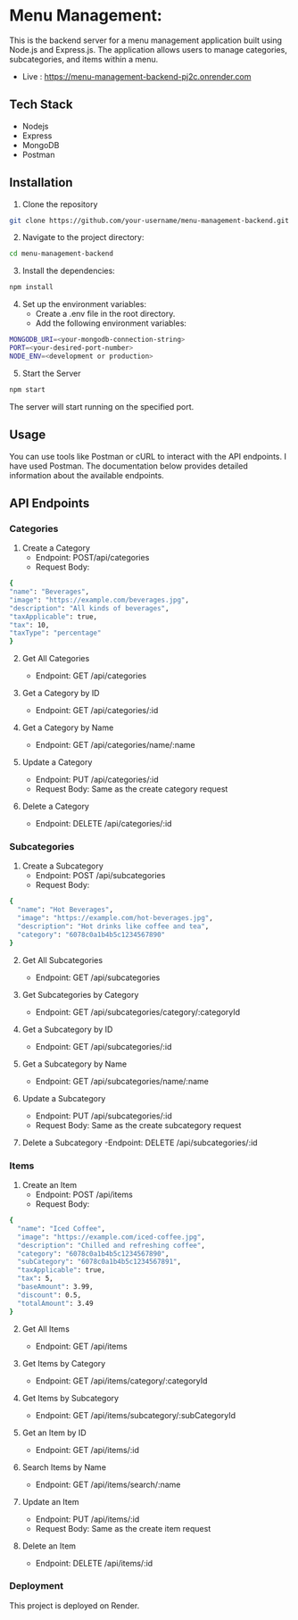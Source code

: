# Menu Management:
This is the backend server for a menu management application built using Node.js and Express.js. The application allows users to manage categories, subcategories, and items within a menu.

- Live : https://menu-management-backend-pj2c.onrender.com

## Tech Stack
- Nodejs
- Express
- MongoDB
- Postman

## Installation
1. Clone the repository
```bash
git clone https://github.com/your-username/menu-management-backend.git
```

2. Navigate to the project directory:
```bash
cd menu-management-backend
```

3. Install the dependencies:
```bash
npm install
```

4. Set up the environment variables:
   - Create a .env file in the root directory.
   - Add the following environment variables:
```bash
MONGODB_URI=<your-mongodb-connection-string>
PORT=<your-desired-port-number>
NODE_ENV=<development or production>
```

5. Start the Server
```bash
npm start
```

The server will start running on the specified port.

## Usage
You can use tools like Postman or cURL to interact with the API endpoints. I have used Postman. The documentation below provides detailed information about the available endpoints.

## API Endpoints

### Categories
1. Create a Category
   - Endpoint: POST/api/categories
   - Request Body:
  ``` bash
{
  "name": "Beverages",
  "image": "https://example.com/beverages.jpg",
  "description": "All kinds of beverages",
  "taxApplicable": true,
  "tax": 10,
  "taxType": "percentage"
}
```

2. Get All Categories
   - Endpoint: GET /api/categories

3. Get a Category by ID
   - Endpoint: GET /api/categories/:id

4. Get a Category by Name
   - Endpoint: GET /api/categories/name/:name


5. Update a Category
   - Endpoint: PUT /api/categories/:id
   - Request Body: Same as the create category request

6. Delete a Category
   - Endpoint: DELETE /api/categories/:id

### Subcategories
1. Create a Subcategory
   - Endpoint: POST /api/subcategories
   - Request Body:
```bash
{
  "name": "Hot Beverages",
  "image": "https://example.com/hot-beverages.jpg",
  "description": "Hot drinks like coffee and tea",
  "category": "6078c0a1b4b5c1234567890"
}
```

2. Get All Subcategories
   - Endpoint: GET /api/subcategories

3. Get Subcategories by Category
   - Endpoint: GET /api/subcategories/category/:categoryId

4. Get a Subcategory by ID
   - Endpoint: GET /api/subcategories/:id

5. Get a Subcategory by Name
   - Endpoint: GET /api/subcategories/name/:name

6. Update a Subcategory
   - Endpoint: PUT /api/subcategories/:id
   - Request Body: Same as the create subcategory request

7. Delete a Subcategory
   -Endpoint: DELETE /api/subcategories/:id


### Items

1. Create an Item
   - Endpoint: POST /api/items
   - Request Body:
```bash
{
  "name": "Iced Coffee",
  "image": "https://example.com/iced-coffee.jpg",
  "description": "Chilled and refreshing coffee",
  "category": "6078c0a1b4b5c1234567890",
  "subCategory": "6078c0a1b4b5c1234567891",
  "taxApplicable": true,
  "tax": 5,
  "baseAmount": 3.99,
  "discount": 0.5,
  "totalAmount": 3.49
}
```


2. Get All Items
   - Endpoint: GET /api/items


3. Get Items by Category
   - Endpoint: GET /api/items/category/:categoryId


4. Get Items by Subcategory
   - Endpoint: GET /api/items/subcategory/:subCategoryId


5. Get an Item by ID
   - Endpoint: GET /api/items/:id


6. Search Items by Name
   - Endpoint: GET /api/items/search/:name


7. Update an Item
   - Endpoint: PUT /api/items/:id
   - Request Body: Same as the create item request


8. Delete an Item
   - Endpoint: DELETE /api/items/:id


### Deployment
This project is deployed on Render.
